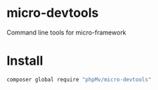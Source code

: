 # micro-devtools
Command line tools for micro-framework
# Install
```bash
composer global require "phpMv/micro-devtools"
```
